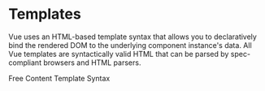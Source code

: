 # Templates

Vue uses an HTML-based template syntax that allows you to declaratively bind the rendered DOM to the underlying component instance's data. All Vue templates are syntactically valid HTML that can be parsed by spec-compliant browsers and HTML parsers.

<ResourceGroupTitle>Free Content</ResourceGroupTitle>
<BadgeLink colorScheme='blue' badgeText='Official Docs' href='https://vuejs.org/guide/essentials/template-syntax.html'>Template Syntax</BadgeLink>
